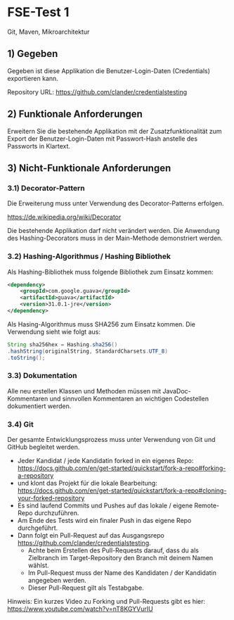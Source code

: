 # FSE-Test 1

Git, Maven, Mikroarchitektur

## 1) Gegeben
Gegeben ist diese Applikation die Benutzer-Login-Daten (Credentials) exportieren kann. 

Repository URL: https://github.com/clander/credentialstesting

## 2) Funktionale Anforderungen
Erweitern Sie die bestehende Applikation mit der Zusatzfunktionalität zum Export der Benutzer-Login-Daten mit Passwort-Hash anstelle des Passworts in Klartext.

## 3) Nicht-Funktionale Anforderungen
### 3.1) Decorator-Pattern
Die Erweiterung muss unter Verwendung des Decorator-Patterns erfolgen.

https://de.wikipedia.org/wiki/Decorator

Die bestehende Applikation darf nicht verändert werden. Die Anwendung des Hashing-Decorators muss in der Main-Methode demonstriert werden.

### 3.2) Hashing-Algorithmus / Hashing Bibliothek
Als Hashing-Bibliothek muss folgende Bibliothek zum Einsatz kommen:


```xml
<dependency>
    <groupId>com.google.guava</groupId>
    <artifactId>guava</artifactId>
    <version>31.0.1-jre</version>
</dependency>
```

Als Hasing-Algorithmus muss SHA256 zum Einsatz kommen. Die Verwendung sieht wie folgt aus:

```java
String sha256hex = Hashing.sha256()
.hashString(originalString, StandardCharsets.UTF_8)
.toString();
```

### 3.3) Dokumentation
Alle neu erstellen Klassen und Methoden müssen mit JavaDoc-Kommentaren und sinnvollen Kommentaren an wichtigen Codestellen dokumentiert werden.

### 3.4) Git
Der gesamte Entwicklungsprozess muss unter Verwendung von Git und GitHub begleitet werden. 

- Jeder Kandidat / jede Kandidatin forked in ein eigenes Repo: https://docs.github.com/en/get-started/quickstart/fork-a-repo#forking-a-repository
- und klont das Projekt für die lokale Bearbeitung: https://docs.github.com/en/get-started/quickstart/fork-a-repo#cloning-your-forked-repository
- Es sind laufend Commits und Pushes auf das lokale / eigene Remote-Repo durchzuführen. 
- Am Ende des Tests wird ein finaler Push in das eigene Repo durchgeführt.
- Dann folgt ein Pull-Request auf das Ausgangsrepo https://github.com/clander/credentialstesting. 
    - Achte beim Erstellen des Pull-Requests darauf, dass du als Zielbranch im Target-Repository den Branch mit deinem Namen wählst. 
    - Im Pull-Request muss der Name des Kandidaten / der Kandidatin angegeben werden.
    - Dieser Pull-Request gilt als Testabgabe. 

Hinweis: Ein kurzes Video zu Forking und Pull-Requests gibt es hier: https://www.youtube.com/watch?v=nT8KGYVurIU
